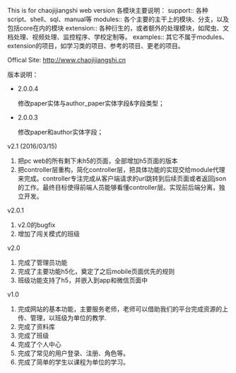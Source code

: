This is for chaojijiangshi web version
各模块主要说明：
support:: 各种script、shell、sql、manual等
modules:: 各个主要的主干上的模块、分支，以及包括core在内的模块
extension:: 各种衍生的，或者额外的处理模块，如爬虫、文档处理、视频处理、监控程序、学校定制等。
examples:: 其它不属于modules、extension的项目，如学习类的项目、参考的项目、更老的项目。

Offical Site: http://www.chaojijiangshi.cn


版本说明：

- 2.0.0.4

	修改paper实体与author_paper实体字段&字段类型；

- 2.0.0.3

	修改paper和author实体字段；

v2.1 (2016/03/15)
1. 把pc web的所有剩下未h5的页面，全部增加h5页面的版本
2. 把controller层重构，简化controller层，把具体功能的实现交给module代理来完成。controller专注完成从客户端请求的url跳转到后续页面或者返回json的工作。最终目标使得前端人员能够看懂controller层。实现前后端分离，独立开发。


v2.0.1
1. v2.0的bugfix
2. 增加了闯关模式的班级


v2.0
1. 完成了管理员功能
2. 完成了主要功能h5化，奠定了之后mobile页面优先的规则
3. 班级功能支持了h5，并嵌入到app和微信页面中


v1.0
1. 完成网站的基本功能，主要服务老师，老师可以借助我们的平台完成资源的上传、管理，以班级为单位的教学.
2. 完成了资料库
3. 完成了班级
4. 完成了个人中心
5. 完成了常见的用户登录、注册、角色等。
6. 完成了简单的学生以课程为单位的学习。

